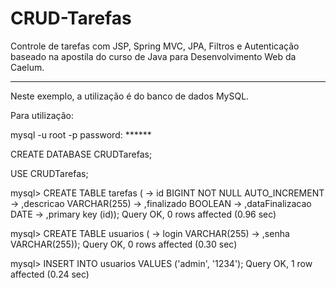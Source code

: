# CRUD-Tarefas

Controle de tarefas com JSP, Spring MVC, JPA, Filtros e Autenticação baseado na apostila do curso de Java para Desenvolvimento Web da Caelum.

-----------------------------------

Neste exemplo, a utilização é do banco de dados MySQL.

Para utilização:

mysql -u root -p
password: ******

CREATE DATABASE CRUDTarefas;

USE CRUDTarefas;

mysql> CREATE TABLE tarefas (
    -> id BIGINT NOT NULL AUTO_INCREMENT
    -> ,descricao VARCHAR(255)
    -> ,finalizado BOOLEAN
    -> ,dataFinalizacao DATE
    -> ,primary key (id));
Query OK, 0 rows affected (0.96 sec)

mysql> CREATE TABLE usuarios (
    -> login VARCHAR(255)
    -> ,senha VARCHAR(255));
Query OK, 0 rows affected (0.30 sec)

mysql> INSERT INTO usuarios VALUES ('admin', '1234');
Query OK, 1 row affected (0.24 sec)
